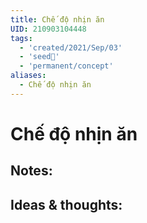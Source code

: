 ```yaml
---
title: Chế độ nhịn ăn
UID: 210903104448
tags:
  - 'created/2021/Sep/03'
  - 'seed🥜'
  - 'permanent/concept'
aliases:
  - Chế độ nhịn ăn
---
```

# Chế độ nhịn ăn

## Notes:


## Ideas & thoughts:
